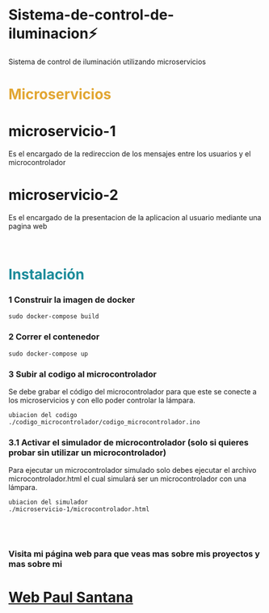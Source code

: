 # Sistema-de-control-de-iluminacion⚡
Sistema de control de iluminación utilizando microservicios

<h1 style="color:#E2A632">Microservicios</h1>

# microservicio-1
Es el encargado de la redireccion de los mensajes entre los usuarios
y el microcontrolador

# microservicio-2
Es el encargado de la presentacion de la aplicacion al usuario mediante
una pagina web

<br>

<h1 style="color:#1B8B9A">Instalación </h1>

### 1 Construir la imagen de docker
```docker
sudo docker-compose build
```
### 2 Correr el contenedor
```docker
sudo docker-compose up
```
### 3 Subir al codigo al microcontrolador
Se debe grabar el código del microcontrolador para que este se
conecte a los microservicios y con ello poder controlar la lámpara.
```arduino
ubiacion del codigo
./codigo_microcontrolador/codigo_microcontrolador.ino
```

### 3.1 Activar el simulador de microcontrolador (solo si quieres probar sin utilizar un microcontrolador)
Para ejecutar un microcontrolador simulado solo debes ejecutar el archivo microcontrolador.html el cual simulará ser un microcontrolador con una lámpara.
```arduino
ubiacion del simulador
./microservicio-1/microcontrolador.html
```

<br>
<br>

### Visita mi página web para que veas mas sobre mis proyectos y mas sobre mi

<a href="https://pauguz1.github.io/Paul_Santana/"><h1 style="color:#1B8B9A">Web Paul Santana</h1></a>